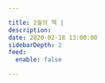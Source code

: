 ```yaml
---

title: 2월의 책 |
description:
date: 2020-02-18 13:00:00
sidebarDepth: 2
feed:
  enable: false

---
```


# 
